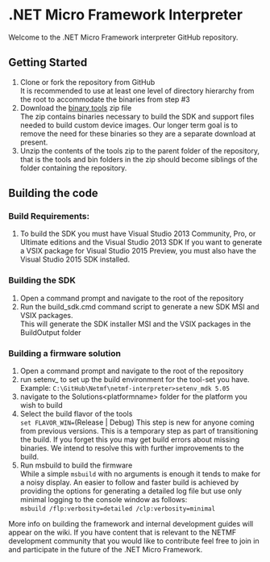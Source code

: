 # .NET Micro Framework Interpreter  
Welcome to the .NET Micro Framework interpreter GitHub repository. 

## Getting Started
1. Clone or fork the repository from GitHub  
It is recommended to use at least one level of directory hierarchy from the root to accommodate the binaries from step #3
2. Download the [binary tools](http://netmf.github.io/downloads/build-tools.zip) zip file  
The zip contains binaries necessary to build the SDK and support files needed to build custom device images. Our longer term
goal is to remove the need for these binaries so they are a separate download at present.
3. Unzip the contents of the tools zip to the parent folder of the repository, that is the tools and bin folders in the zip
should become siblings of the folder containing the repository.

## Building the code

### Build Requirements:
1. To build the SDK you must have Visual Studio 2013 Community, Pro, or Ultimate editions and the Visual Studio 2013 SDK
If you want to generate a VSIX package for Visual Studio 2015 Preview, you must also have the Visual Studio 2015 SDK installed.

### Building the SDK
1. Open a command prompt and navigate to the root of the repository
2. Run the build_sdk.cmd command script to generate a new SDK MSI and VSIX packages.  
This will generate the SDK installer MSI and the VSIX packages in the BuildOutput folder

### Building a firmware solution
1. Open a command prompt and navigate to the root of the repository
2. run setenv_<toolset> <args> to set up the build environment for the tool-set you have.  
Example: `C:\GitHub\Netmf\netmf-interpreter>setenv_mdk 5.05`
3. navigate to the Solutions\<platformname> folder for the platform you wish to build
4. Select the build flavor of the tools  
`set FLAVOR_WIN=`(Release | Debug)
This step is new for anyone coming from previous versions. This is a temporary step as part of transitioning the build.
If you forget this you may get build errors about missing binaries. We intend to resolve this with further improvements
to the build.
5. Run msbuild to build the firmware  
While a simple `msbuild` with no arguments is enough it tends to make for a noisy display. An easier to follow and faster build
is achieved by providing the options for generating a detailed log file but use only minimal logging to the console window as
follows:  
`msbuild /flp:verbosity=detailed /clp:verbosity=minimal`

More info on building the framework and internal development guides will appear on the wiki. If you have content that
is relevant to the NETMF development community that you would like to contribute feel free to join in and participate in
the future of the .NET Micro Framework. 
